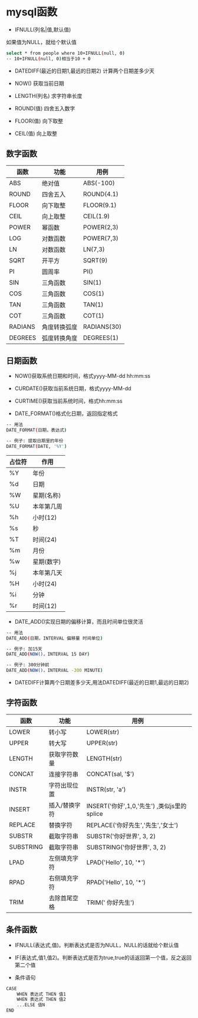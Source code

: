 # mysql函数

* IFNULL(列名|值,默认值)

如果值为NULL，就给个默认值

```bash
select * from people where 10+IFNULL(null, 0)
-- 10+IFNULL(null, 0)相当于10 + 0
```

* DATEDIFF(最近的日期1,最远的日期2)
计算两个日期差多少天

* NOW()
获取当前日期

* LENGTH(列名)
求字符串长度

* ROUND(值)
四舍五入数字

* FLOOR(值)
向下取整

* CEIL(值)
向上取整

## 数字函数

| 函数   |  功能  |  用例  |
|----|----|----|
| ABS   |  绝对值  | ABS(-100)   |
|  ROUND  |   四舍五入 |  ROUND(4.1)  |
|  FLOOR  |  向下取整  |  FLOOR(9.1)  |
|  CEIL  |  向上取整  |  CEIL(1.9)  |
|  POWER  |  幂函数  |  POWER(2,3)  |
|  LOG  |  对数函数  |  POWER(7,3)  |
|  LN  |  对数函数  |  LN(7,3)  |
|  SQRT  |  开平方  |  SQRT(9)  |
|  PI  |  圆周率  |  PI()  |
|  SIN  | 三角函数   |  SIN(1)  |
|  COS  | 三角函数   |  COS(1)  |
|  TAN  |  三角函数  | TAN(1)   |
|  COT  |  三角函数  | COT(1)   |
|  RADIANS  | 角度转换弧度   |  RADIANS(30)  |
| DEGREES   | 弧度转换角度   |  DEGREES(1)  |

## 日期函数

* NOW()获取系统日期和时间，格式yyyy-MM-dd hh:mm:ss

* CURDATE()获取当前系统日期，格式yyyy-MM-dd

* CURTIME()获取当前系统时间，格式hh:mm:ss

* DATE_FORMAT()格式化日期，返回指定格式

```bash
-- 用法
DATE_FORMAT(日期，表达式)

-- 例子: 提取日期里的年份
DATE_FORMAT(DATE, '%Y')
```

|  占位符  | 作用   |
|----|----|
| %Y   |  年份  |
|  %d  |   日期 |
|  %W  |  星期(名称)  |
| %U   |  本年第几周  |
|  %h  |  小时(12)  |
|  %s    |   秒   |
|   %T   |   时间(24)   |
|   %m   |  月份    |
|    %w  |   星期(数字)   |
|   %j   | 本年第几天     |
|   %H   |   小时(24)   |
|  %i    |   分钟   |
|   %r   |   时间(12)   |

* DATE_ADD()实现日期的偏移计算，而且时间单位很灵活

```bash
-- 用法
DATE_ADD(日期，INTERVAL 偏移量 时间单位)

-- 例子: 加15天
DATE_ADD(NOW()，INTERVAL 15 DAY)

-- 例子: 300分钟前
DATE_ADD(NOW()，INTERVAL -300 MINUTE)
```

* DATEDIFF计算两个日期差多少天,用法DATEDIFF(最近的日期1,最远的日期2)

## 字符函数

|  函数  | 功能   | 用例  |
|----|----|----|
| LOWER   |  转小写 |  LOWER(str)  |
| UPPER   |  转大写  |  UPPER(str)  |
|  LENGTH  |  获取字符数量  | LENGTH(str)   |
|  CONCAT  |  连接字符串  | CONCAT(sal, '$')   |
|  INSTR  |  字符出现位置  |  INSTR(str, 'a')  |
|  INSERT  |  插入/替换字符  |  INSERT('你好',1,0,'先生') ,类似js里的splice |
|  REPLACE  |  替换字符  | REPLACE('你好先生','先生','女士')   |
| SUBSTR   | 截取字符串   |  SUBSTR('你好世界', 3, 2)  |
|  SUBSTRING  |  截取字符串  |  SUBSTRING('你好世界', 3, 2)  |
|  LPAD  |  左侧填充字符  | LPAD('Hello', 10, '*')  |
|  RPAD  |  右侧填充字符  |  RPAD('Hello', 10, '*')  |
| TRIM   | 去除首尾空格   | TRIM(' 你好先生')   |

## 条件函数

* IFNULL(表达式,值)。判断表达式是否为NULL，NULL的话就给个默认值

* IF(表达式,值1,值2)。判断表达式是否为true,true的话返回第一个值，反之返回第二个值

* 条件语句

```bash
CASE
    WHEN 表达式 THEN 值1
    WHEN 表达式 THEN 值2
    ...ELSE 值N
END
```
